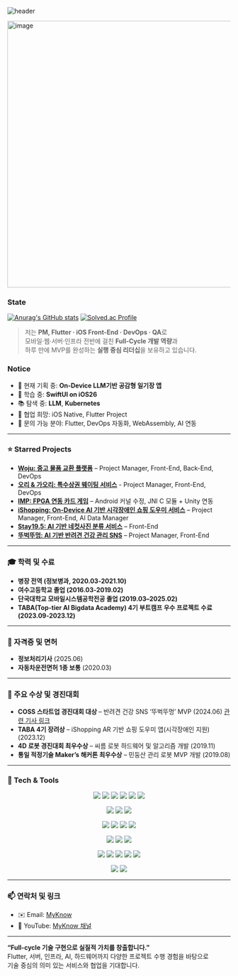 ![header](https://capsule-render.vercel.app/api?type=wave&color=auto&height=300&section=header&text=Hello+World!&fontSize=90)


  <img width="855" height="600" alt="image" src="https://github.com/user-attachments/assets/b6b54319-31eb-4ab5-b1b6-ba816c1f4912" />


### State
[![Anurag's GitHub stats](https://github-readme-stats.vercel.app/api?username=myknow)](https://github.com/anuraghazra/github-readme-stats)
[![Solved.ac Profile](http://mazassumnida.wtf/api/v2/generate_badge?boj=myknow00)](https://solved.ac/myknow00/)
> 저는 **PM, Flutter · iOS Front-End · DevOps · QA**로  
> 모바일·웹·서버·인프라 전반에 걸친 **Full‑Cycle 개발 역량**과  
> 하루 만에 MVP를 완성하는 **실행 중심 리더십**을 보유하고 있습니다.

### Notice
- 🔭 현재 기획 중: **On-Device LLM기반 공감형 일기장 앱**  
- 🌱 학습 중: **SwiftUI on iOS26**
- 📚 탐색 중: **LLM**, **Kubernetes**  
- 👯 협업 희망: iOS Native, Flutter Project
- 💬 문의 가능 분야: Flutter, DevOps 자동화, WebAssembly, AI 연동 


---

### ⭐️ Starred Projects

- [**Woju: 중고 물품 교환 플랫폼**](https://github.com/MyKnow/woju) – Project Manager, Front-End, Back-End, DevOps
- [**오리 & 가오리: 특수상권 웨이팅 서비스**](https://github.com/MyKnow/OrRe) - Project Manager, Front-End, DevOps
- [**IMP: FPGA 연동 카드 게임**](https://github.com/MyKnow/IMP) – Android 커널 수정, JNI C 모듈 + Unity 연동  
- [**iShopping: On-Device AI 기반 시각장애인 쇼핑 도우미 서비스**](https://github.com/MyKnow/ishopping) – Project Manager, Front-End, AI Data Manager
- [**Stay19.5: AI 기반 네컷사진 분류 서비스**](https://github.com/MyKnow/Stay19.5) – Front-End 
- [**뚜벅뚜멍: AI 기반 반려견 건강 관리 SNS**](https://github.com/MyKnow/b2gin) – Project Manager, Front-End

---

### 🎓 학력 및 수료

- **병장 전역 (정보병과, 2020.03-2021.10)**  
- **여수고등학교 졸업 (2016.03-2019.02)**  
- **단국대학교 모바일시스템공학전공 졸업 (2019.03–2025.02)**  
- **TABA(Top-tier AI Bigdata Academy) 4기 부트캠프  우수 프로젝트 수료 (2023.09-2023.12)**

---

### 📜 자격증 및 면허

- **정보처리기사** (2025.06)  
- **자동차운전면허 1종 보통** (2020.03)

---

### 🥇 주요 수상 및 경진대회

- **COSS 스타트업 경진대회 대상** – 반려견 건강 SNS ‘뚜벅뚜멍’ MVP (2024.06) [관련 기사 링크](https://www.dankook.ac.kr/widget/web/kor/dku-today?p_p_id=Bbs_WAR_bbsportlet&p_p_lifecycle=0&p_p_state=normal&p_p_mode=view&_Bbs_WAR_bbsportlet_orderBy=createDate&_Bbs_WAR_bbsportlet_curPage=21&_Bbs_WAR_bbsportlet_action=view_message&_Bbs_WAR_bbsportlet_messageId=787712)
- **TABA 4기 장려상** – iShopping AR 기반 쇼핑 도우미 앱(시각장애인 지원)  (2023.12)
- **4D 로봇 경진대회 최우수상** – 씨름 로봇 하드웨어 및 알고리즘 개발 (2019.11)
- **통일 적정기술 Maker’s 해커톤 최우수상** – 민둥산 관리 로봇 MVP 개발 (2019.08)

---

### 🧰 Tech & Tools

<p align="center">
  <img src="https://img.shields.io/badge/-Swift-FA7343?style=flat&logo=swift&logoColor=white" />  <img src="https://img.shields.io/badge/-SwiftUI-30B754?style=flat&logo=swift&logoColor=white" />  <img src="https://img.shields.io/badge/-Xcode-1575F9?style=flat&logo=xcode&logoColor=white" />  <img src="https://img.shields.io/badge/-SwiftUI-30B754?style=flat&logo=swift&logoColor=white" />  <img src="https://img.shields.io/badge/-ARKit-0FAEFF?style=flat&logo=apple&logoColor=white" />  <img src="https://img.shields.io/badge/-Core%20ML-100000?style=flat&logo=apple&logoColor=white" />  

<p align="center">
  <img src="https://img.shields.io/badge/-Flutter-02569B?style=flat&logo=flutter&logoColor=white" />  <img src="https://img.shields.io/badge/-Dart-0175C2?style=flat&logo=dart&logoColor=white" />  <img src="https://img.shields.io/badge/-WebAssembly-E34F26?style=flat&logo=webassembly&logoColor=white" />
  
<p align="center">
  <img src="https://img.shields.io/badge/-Node.js-3C873A?style=flat&logo=node.js&logoColor=white" />  <img src="https://img.shields.io/badge/-Express-404D59?style=flat" />  <img src="https://img.shields.io/badge/-MongoDB-4DB33D?style=flat&logo=mongodb&logoColor=white" />  <img src="https://img.shields.io/badge/-Firebase-FFA611?style=flat&logo=firebase&logoColor=white" />  
  
<p align="center">
  <img src="https://img.shields.io/badge/-Docker-2496ED?style=flat&logo=docker&logoColor=white" />  <img src="https://img.shields.io/badge/-Nginx-009639?style=flat&logo=nginx&logoColor=white" />  <img src="https://img.shields.io/badge/-Linux-FCC624?style=flat&logo=linux&logoColor=white" />  
  
<p align="center">
  <img src="https://img.shields.io/badge/-C%2FC++-00599C?style=flat&logo=c%2B%2B&logoColor=white" />  <img src="https://img.shields.io/badge/-ROS-22314E?style=flat&logo=ros&logoColor=white" />  <img src="https://img.shields.io/badge/-OpenCV-5C3EE8?style=flat&logo=opencv&logoColor=white" />  <img src="https://img.shields.io/badge/-JNI-12005E?style=flat" />  <img src="https://img.shields.io/badge/-Unity-000000?style=flat&logo=unity&logoColor=white" />
  
<p align="center">
  <img src="https://img.shields.io/badge/-Python-black?style=flat&logo=python&logoColor=white" />  <img src="https://img.shields.io/badge/-Google%20Colab-4285F4?style=flat&logo=googlecolab&logoColor=white" />

---

### 📫 연락처 및 링크

- ✉️ Email: [MyKnow](myknow00@naver.com)
- 🎥 YouTube: [MyKnow 채널](https://www.youtube.com/@my_know)

---

**“Full‑cycle 기술 구현으로 실질적 가치를 창출합니다.”**  
Flutter, 서버, 인프라, AI, 하드웨어까지 다양한 프로젝트 수행 경험을 바탕으로  
기술 중심의 의미 있는 서비스와 협업을 기대합니다.
